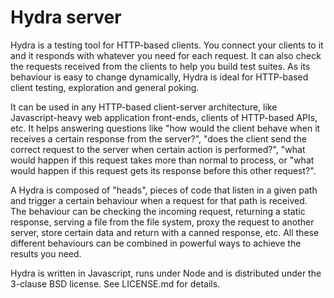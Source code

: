 Hydra server
============

Hydra is a testing tool for HTTP-based clients. You connect your
clients to it and it responds with whatever you need for each request.
It can also check the requests received from the clients to help you
build test suites. As its behaviour is easy to change dynamically,
Hydra is ideal for HTTP-based client testing, exploration and general
poking.

It can be used in any HTTP-based client-server architecture, like
Javascript-heavy web application front-ends, clients of HTTP-based
APIs, etc. It helps answering questions like "how would the client
behave when it receives a certain response from the server?", "does
the client send the correct request to the server when certain action
is performed?", "what would happen if this request takes more than
normal to process, or "what would happen if this request gets its
response before this other request?".

A Hydra is composed of "heads", pieces of code that listen in a given
path and trigger a certain behaviour when a request for that path is
received. The behaviour can be checking the incoming request,
returning a static response, serving a file from the file system,
proxy the request to another server, store certain data and return
with a canned response, etc. All these different behaviours can be
combined in powerful ways to achieve the results you need.

Hydra is written in Javascript, runs under Node and is distributed
under the 3-clause BSD license. See LICENSE.md for details.
